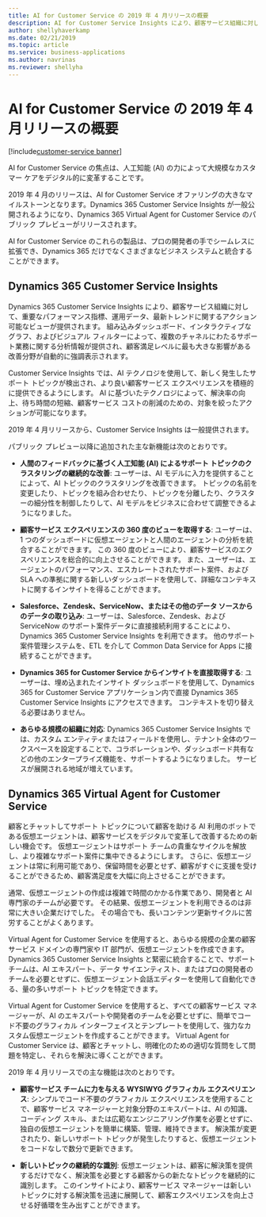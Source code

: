```yaml
---
title: AI for Customer Service の 2019 年 4 月リリースの概要
description: AI for Customer Service Insights により、顧客サービス組織に対して、重要なパフォーマンス指標、運用データ、最新トレンドに関するアクション可能なビューが提供されます。
author: shellyhaverkamp
ms.date: 02/21/2019
ms.topic: article
ms.service: business-applications
ms.author: navrinas
ms.reviewer: shellyha
---
```


# <a name="overview-of-ai-for-customer-service-april-19-release"></a>AI for Customer Service の 2019 年 4 月リリースの概要
[!include[customer-service banner](../../includes/customer-service.md)]


AI for Customer Service の焦点は、人工知能 (AI) の力によって大規模なカスタマー ケアをデジタル的に変革することです。

2019 年 4 月のリリースは、AI for Customer Service オファリングの大きなマイルストーンとなります。Dynamics 365 Customer Service Insights が一般公開されるようになり、Dynamics 365 Virtual Agent for Customer Service のパブリック プレビューがリリースされます。

AI for Customer Service のこれらの製品は、プロの開発者の手でシームレスに拡張でき、Dynamics 365 だけでなくさまざまなビジネス システムと統合することができます。

## <a name="dynamics-365-customer-service-insights"></a>Dynamics 365 Customer Service Insights

Dynamics 365 Customer Service Insights により、顧客サービス組織に対して、重要なパフォーマンス指標、運用データ、最新トレンドに関するアクション可能なビューが提供されます。 組み込みダッシュボード、インタラクティブなグラフ、およびビジュアル フィルターによって、複数のチャネルにわたるサポート業務に関する分析情報が提供され、顧客満足レベルに最も大きな影響がある改善分野が自動的に強調表示されます。

Customer Service Insights では、AI テクノロジを使用して、新しく発生したサポート トピックが検出され、より良い顧客サービス エクスペリエンスを積極的に提供できるようにします。 AI に基づいたテクノロジによって、解決率の向上、待ち時間の短縮、顧客サービス コストの削減のための、対象を絞ったアクションが可能になります。

2019 年 4 月リリースから、Customer Service Insights は一般提供されます。

パブリック プレビュー以降に追加された主な新機能は次のとおりです。

* **人間のフィードバックに基づく人工知能 (AI) によるサポート トピックのクラスタリングの継続的な改善**: ユーザーは、AI モデルに入力を提供することによって、AI トピックのクラスタリングを改善できます。 トピックの名前を変更したり、トピックを組み合わせたり、トピックを分離したり、クラスターの細分性を制御したりして、AI モデルをビジネスに合わせて調整できるようになりました。

* **顧客サービス エクスペリエンスの 360 度のビューを取得する**: ユーザーは、1 つのダッシュボードに仮想エージェントと人間のエージェントの分析を統合することができます。 この 360 度のビューにより、顧客サービスのエクスペリエンスを総合的に向上させることができます。 また、ユーザーは、エージェントのパフォーマンス、エスカレートされたサポート案件、および SLA への準拠に関する新しいダッシュボードを使用して、詳細なコンテキストに関するインサイトを得ることができます。

* **Salesforce、Zendesk、ServiceNow、またはその他のデータ ソースからのデータの取り込み**: ユーザーは、Salesforce、Zendesk、および ServiceNow のサポート案件データに直接接続利用することにより、Dynamics 365 Customer Service Insights を利用できます。 他のサポート案件管理システムを、ETL を介して Common Data Service for Apps に接続することができます。

* **Dynamics 365 for Customer Service からインサイトを直接取得する**: ユーザーは、埋め込まれたインサイト ダッシュボードを使用して、Dynamics 365 for Customer Service アプリケーション内で直接 Dynamics 365 Customer Service Insights にアクセスできます。 コンテキストを切り替える必要はありません。

* **あらゆる規模の組織に対応**: Dynamics 365 Customer Service Insights では、カスタム エンティティまたはフィールドを使用し、テナント全体のワークスペースを設定することで、コラボレーションや、ダッシュボード共有などの他のエンタープライズ機能を、サポートするようになりました。 サービスが展開される地域が増えています。

## <a name="dynamics-365-virtual-agent-for-customer-service"></a>Dynamics 365 Virtual Agent for Customer Service

顧客とチャットしてサポート トピックについて顧客を助ける AI 利用のボットである仮想エージェントは、顧客サービスをデジタルで変革して改善するための新しい機会です。 仮想エージェントはサポート チームの貴重なサイクルを解放し、より複雑なサポート案件に集中できるようにします。 さらに、仮想エージェントは常に利用可能であり、保留時間を必要とせず、顧客がすぐに支援を受けることができるため、顧客満足度を大幅に向上させることができます。

通常、仮想エージェントの作成は複雑で時間のかかる作業であり、開発者と AI 専門家のチームが必要です。 その結果、仮想エージェントを利用できるのは非常に大きい企業だけでした。 その場合でも、長いコンテンツ更新サイクルに苦労することがよくあります。

Virtual Agent for Customer Service を使用すると、あらゆる規模の企業の顧客サービス ドメインの専門家や IT 部門が、仮想エージェントを作成できます。 Dynamics 365 Customer Service Insights と緊密に統合することで、サポート チームは、AI エキスパート、データ サイエンティスト、またはプロの開発者のチームを必要とせずに、仮想エージェント会話エディターを使用して自動化できる、量の多いサポート トピックを特定できます。

Virtual Agent for Customer Service を使用すると、すべての顧客サービス マネージャーが、AI のエキスパートや開発者のチームを必要とせずに、簡単でコード不要のグラフィカル インターフェイスとテンプレートを使用して、強力なカスタム仮想エージェントを作成することができます。 Virtual Agent for Customer Service は、顧客とチャットし、明確化のための適切な質問をして問題を特定し、それらを解決に導くことができます。

2019 年 4 月リリースでの主な機能は次のとおりです。

* **顧客サービス チームに力を与える WYSIWYG グラフィカル エクスペリエンス**: シンプルでコード不要のグラフィカル エクスペリエンスを使用することで、顧客サービス マネージャーと対象分野のエキスパートは、AI の知識、コーディング スキル、または広範なエンジニアリング作業を必要とせずに、独自の仮想エージェントを簡単に構築、管理、維持できます。 解決策が変更されたり、新しいサポート トピックが発生したりすると、仮想エージェントをコードなしで数分で更新できます。

* **新しいトピックの継続的な識別**: 仮想エージェントは、顧客に解決策を提供するだけでなく、解決策を必要とする顧客からの新たなトピックを継続的に識別します。 このインサイトにより、顧客サービス マネージャーは新しいトピックに対する解決策を迅速に展開して、顧客エクスペリエンスを向上させる好循環を生み出すことができます。

